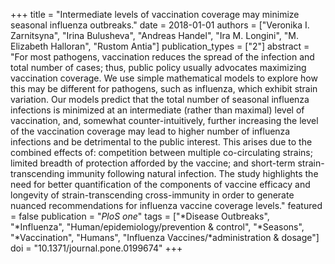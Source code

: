 +++
title = "Intermediate levels of vaccination coverage may minimize seasonal influenza outbreaks."
date = 2018-01-01
authors = ["Veronika I. Zarnitsyna", "Irina Bulusheva", "Andreas Handel", "Ira M. Longini", "M. Elizabeth Halloran", "Rustom Antia"]
publication_types = ["2"]
abstract = "For most pathogens, vaccination reduces the spread of the infection and total number of cases; thus, public policy usually advocates maximizing vaccination coverage. We use simple mathematical models to explore how this may be different  for pathogens, such as influenza, which exhibit strain variation. Our models predict that the total number of seasonal influenza infections is minimized at an intermediate (rather than maximal) level of vaccination, and, somewhat counter-intuitively, further increasing the level of the vaccination coverage may lead to higher number of influenza infections and be detrimental to the public interest. This arises due to the combined effects of: competition between multiple co-circulating strains; limited breadth of protection afforded by the vaccine; and short-term strain-transcending immunity following natural infection. The study highlights the need for better quantification of the components of vaccine efficacy and longevity of strain-transcending cross-immunity in order to  generate nuanced recommendations for influenza vaccine coverage levels."
featured = false
publication = "*PloS one*"
tags = ["*Disease Outbreaks", "*Influenza", "Human/epidemiology/prevention & control", "*Seasons", "*Vaccination", "Humans", "Influenza Vaccines/*administration & dosage"]
doi = "10.1371/journal.pone.0199674"
+++

